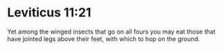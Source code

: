 # Leviticus 11:21

Yet among the winged insects that go on all fours you may eat those that have jointed legs above their feet, with which to hop on the ground.
